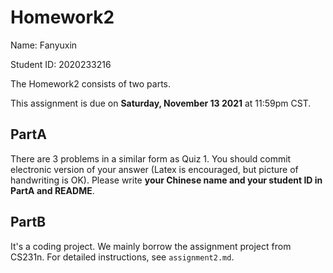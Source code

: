 # Homework2

Name: Fanyuxin

Student ID: 2020233216

The Homework2 consists of two parts. 

This assignment is due on **Saturday, November 13 2021** at 11:59pm CST.

## PartA
 There are 3 problems in a similar form as Quiz 1.
 You should commit electronic version of your answer (Latex is encouraged, but picture of handwriting is OK).
 Please write **your Chinese name and your student ID in PartA and README**.


## PartB
It's a coding project. We mainly borrow the assignment project from CS231n. For detailed instructions, see `assignment2.md`.
